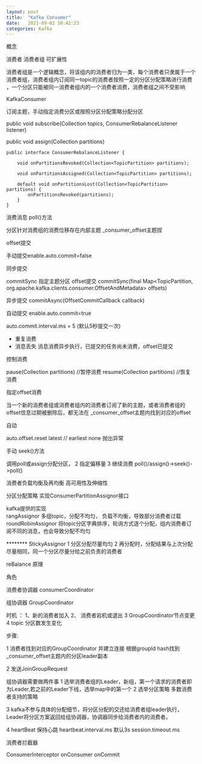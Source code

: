 ```yaml
---
layout: post
title:  "Kafka Consumer"
date:   2021-09-02 10:42:23
categories: Kafka
---
```


概念

消费者   消费者组   可扩展性

消费者组是一个逻辑概念，将该组内的消费者归为一类，每个消费者只隶属于一个消费者组，消费者组内订阅同一topic的消费者按照一定的分区分配策略进行消费
，一个分区只能被同一消费者组内的一个消费者消费，消费者组之间不受影响


KafkaConsumer


订阅主题，手动指定消费分区或按照分区分配策略分配分区

public void subscribe(Collection<String> topics, ConsumerRebalanceListener listener)


 public void assign(Collection<TopicPartition> partitions) 
 
 
```
public interface ConsumerRebalanceListener {

    void onPartitionsRevoked(Collection<TopicPartition> partitions);

    void onPartitionsAssigned(Collection<TopicPartition> partitions);

    default void onPartitionsLost(Collection<TopicPartition> partitions) {
        onPartitionsRevoked(partitions);
    }
}

```


消费消息  poll()方法


分区针对消费组的消费位移存在内部主题 _consumer_offset主题捏

offset提交

手动提交enable.auto.commit=false

同步提交

commitSync
指定主题分区 offset提交
commitSync(final Map<TopicPartition, org.apache.kafka.clients.consumer.OffsetAndMetadata> offsets)

异步提交
commitAsync(OffsetCommitCallback callback)



自动提交  enable.auto.commit=true 

auto.commit.interval.ms = 5 (默认5秒提交一次)

* 重复消费
* 消息丢失   消息消费异步执行，已提交的任务尚未消费，offset已提交

控制消费  

pause(Collection<TopicPartition> partitions)  //暂停消费
resume(Collection<TopicPartition> partitions) //恢复消费


指定offset消费



当一个新的消费者组或消费者组内的消费者订阅了新的主题，或者消费者组的offset信息过期被删除后，都无法在 _consumer_offset主题内找到对应的offset

自动

auto.offset.reset  latest  //   earliest     none 抛出异常


手动 seek()方法


调用poll或assign分配分区，    2  指定偏移量   3 继续消费
poll()/assign()->seek()->poll()


消费者负载均衡及再均衡  高可用性及伸缩性

分区分配策略  实现ConsumerPartitionAssignor接口

kafka提供的实现   
rangAssignor    多组topic，分配不均匀，  负载不均衡，导致部分消费者过载
roundRobinAssignor  将topic分区字典排序，轮询方式逐个分配，组内消费者订阅不同的消息，也会导致分配不均匀

******** StickyAssignor 1 分区分配尽量均匀 2 再分配时，分配结果与上次分配尽量相同，同一个分区尽量分给之前负责的消费者

  
reBalance 原理


角色

消费者协调器  consumerCoordinator

组协调器 GroupCoordinator 


时机 ： 1、新的消费者加入  2、 消费者宕机或退出   3 GroupCoordinator节点变更   4 topic 分区数发生变化

步骤:

1 消费者找到对应的GroupCoordinator 并建立连接   根据groupId hash找到_consumer_offset主题内的分区leader副本

2 发送JoinGroupRequest 
   
   组协调器需要做两件事  1 选举消费者组的Leader，新组，第一个请求的消费者即为Leader,若之前的Leader下线，选举map中的第一个
                       2  选举分区策略  多数消费者支持的策略   
   
3 kafka不参与具体的分配细节，将分区分配的交还给消费者组leader执行，Leader将分区方案返回给组协调器，协调器同步给消费者内的消费者。


4 heartBeat  保持心跳  heartbeat.interval.ms 默认3s   session.timeout.ms

    


消费者拦截器


ConsumerInterceptor   onConsumer   onCommit


